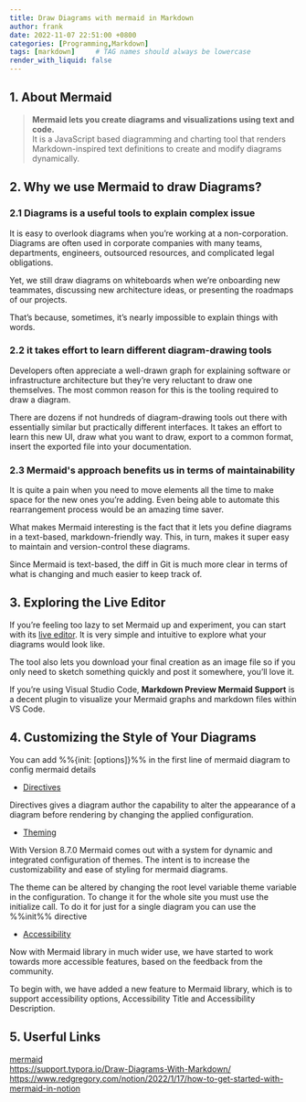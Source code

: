 ```yaml
---
title: Draw Diagrams with mermaid in Markdown
author: frank
date: 2022-11-07 22:51:00 +0800
categories: [Programming,Markdown]
tags: [markdown]     # TAG names should always be lowercase
render_with_liquid: false
---
```

## 1. About Mermaid

>**Mermaid lets you create diagrams and visualizations using text and code.**   
>It is a JavaScript based diagramming and charting tool that renders Markdown-inspired text definitions to create and modify diagrams dynamically.

## 2. Why we use Mermaid to draw Diagrams?

### 2.1 Diagrams is a useful tools to explain complex issue
It is easy to overlook diagrams when you’re working at a non-corporation. Diagrams are often used in corporate companies with many teams, departments, engineers, outsourced resources, and complicated legal obligations.

Yet, we still draw diagrams on whiteboards when we’re onboarding new teammates, discussing new architecture ideas, or presenting the roadmaps of our projects.

That’s because, sometimes, it’s nearly impossible to explain things with words.

### 2.2 it takes effort to learn different diagram-drawing tools
Developers often appreciate a well-drawn graph for explaining software or infrastructure architecture but they’re very reluctant to draw one themselves. The most common reason for this is the tooling required to draw a diagram.

There are dozens if not hundreds of diagram-drawing tools out there with essentially similar but practically different interfaces. It takes an effort to learn this new UI, draw what you want to draw, export to a common format, insert the exported file into your documentation.

### 2.3 Mermaid's approach benefits us in terms of maintainability
It is quite a pain when you need to move elements all the time to make space for the new ones you’re adding. Even being able to automate this rearrangement process would be an amazing time saver.

What makes Mermaid interesting is the fact that it lets you define diagrams in a text-based, markdown-friendly way. This, in turn, makes it super easy to maintain and version-control these diagrams.

Since Mermaid is text-based, the diff in Git is much more clear in terms of what is changing and much easier to keep track of.

## 3. Exploring the Live Editor
If you’re feeling too lazy to set Mermaid up and experiment, you can start with its [live editor](https://mermaid-js.github.io/mermaid-live-editor). It is very simple and intuitive to explore what your diagrams would look like.

The tool also lets you download your final creation as an image file so if you only need to sketch something quickly and post it somewhere, you’ll love it.

If you’re using Visual Studio Code, **Markdown Preview Mermaid Support** is a decent plugin to visualize your Mermaid graphs and markdown files within VS Code.

## 4. Customizing the Style of Your Diagrams

You can add %%{init: [options]}%% in the first line of mermaid diagram to config mermaid details

- [Directives](https://mermaid-js.github.io/mermaid/#/directives)

Directives gives a diagram author the capability to alter the appearance of a diagram before rendering by changing the applied configuration.
- [Theming](https://mermaid-js.github.io/mermaid/#/theming)

With Version 8.7.0 Mermaid comes out with a system for dynamic and integrated configuration of themes. The intent is to increase the customizability and ease of styling for mermaid diagrams.

The theme can be altered by changing the root level variable theme variable in the configuration. To change it for the whole site you must use the initialize call. To do it for just for a single diagram you can use the %%init%% directive
- [Accessibility](https://mermaid-js.github.io/mermaid/#/accessibility)

Now with Mermaid library in much wider use, we have started to work towards more accessible features, based on the feedback from the community.

To begin with, we have added a new feature to Mermaid library, which is to support accessibility options, Accessibility Title and Accessibility Description.

## 5. Userful Links
[mermaid](https://mermaid-js.github.io/mermaid/#/README)   
https://support.typora.io/Draw-Diagrams-With-Markdown/
https://www.redgregory.com/notion/2022/1/17/how-to-get-started-with-mermaid-in-notion
